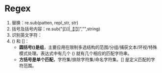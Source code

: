 # Regex

1. 替换：re.sub\(patten, repl\_str, str\)
2. 括号及括号内容：re.sub\("[\(](.*?)\[\)\]\|[【](.*?)\[】\]","",string\)
3. 识别英文字符：
4. \(\) 和 \[\]： 
   * **圆括号\(\)是组**，主要应用在限制多选结构的范围/分组/捕获文本/环视/特殊模式处理。表达式中有几个 \(\) 就有几个相应的匹配字符串。
   *  **方括号是单个匹配**，字符集/排除字符集/命名字符集。\[\] 是定义匹配的字符范围。





